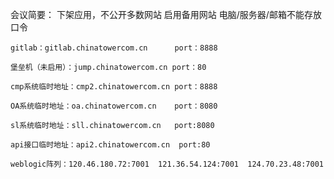 会议简要：
    下架应用，不公开多数网站
    启用备用网站
    电脑/服务器/邮箱不能存放口令
    
    
    
    gitlab：gitlab.chinatowercom.cn      port：8888
    
    堡垒机（未启用）：jump.chinatowercom.cn port：80
    
    cmp系统临时地址：cmp2.chinatowercom.cn port：8888
    
    OA系统临时地址：oa.chinatowercom.cn    port：8080
    
    sl系统临时地址：sll.chinatowercom.cn   port:8080
    
    api接口临时地址：api2.chinatowercom.cn  port:80
    
    weblogic阵列：120.46.180.72:7001  121.36.54.124:7001  124.70.23.48:7001
    
